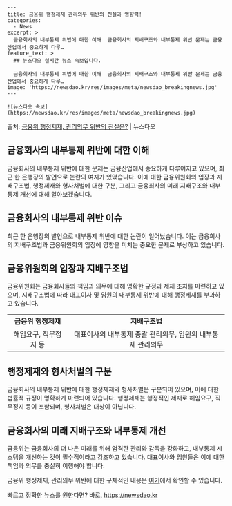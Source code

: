     ---
    title: 금융위 행정제재 관리의무 위반의 진실과 영향력!
    categories:
      - News
    excerpt: >
      금융회사의 내부통제 위법에 대한 이해  금융회사의 지배구조와 내부통제 위반 문제는 금융산업에서 중요하게 다루…
    feature_text: >
      ## 뉴스다오 실시간 뉴스 속보입니다.
    
      금융회사의 내부통제 위법에 대한 이해  금융회사의 지배구조와 내부통제 위반 문제는 금융산업에서 중요하게 다루…
    image: 'https://newsdao.kr/res/images/meta/newsdao_breakingnews.jpg'
    ---
    
    ![뉴스다오 속보](https://newsdao.kr/res/images/meta/newsdao_breakingnews.jpg)

<p>출처: <a href="https://newsdao.kr/4589" rel="dofollow">금융위 행정제재, 관리의무 위반의 진실은?</a> | 뉴스다오</p>

<h2 data-ke-size="size26">금융회사의 내부통제 위반에 대한 이해</h2>
<p data-ke-size="size16">금융회사의 내부통제 위반에 대한 문제는 금융산업에서 중요하게 다루어지고 있으며, 최근 한 은행장의 발언으로 논란의 여지가 있었습니다. 이에 대한 금융위원회의 입장과 지배구조법, 행정제재와 형사처벌에 대한 구분, 그리고 금융회사의 미래 지배구조와 내부통제 개선에 대해 알아보겠습니다.</p>

<h2 data-ke-size="size26">금융회사의 내부통제 위반 이슈</h2>
<p data-ke-size="size16">최근 한 은행장의 발언으로 내부통제 위반에 대한 논란이 일어났습니다. 이는 금융회사의 지배구조법과 금융위원회의 입장에 영향을 미치는 중요한 문제로 부상하고 있습니다.</p>

<h2 data-ke-size="size26">금융위원회의 입장과 지배구조법</h2>
<p data-ke-size="size16">금융위원회는 금융회사들의 책임과 의무에 대해 명확한 규정과 제재 조치를 마련하고 있으며, 지배구조법에 따라 대표이사 및 임원의 내부통제 위반에 대해 행정제재를 부과하고 있습니다.</p>

<table>
    <tr>
        <td style="text-align: center; height: 17px;"><b>금융위 행정제재</b></td>
        <td style="text-align: center; height: 17px;"><b>지배구조법</b></td>
    </tr>
    <tr>
        <td style="text-align: center; height: 17px;">해임요구, 직무정지 등</td>
        <td style="text-align: center; height: 17px;">대표이사의 내부통제 총괄 관리의무, 임원의 내부통제 관리의무</td>
    </tr>
</table>

<h2 data-ke-size="size26">행정제재와 형사처벌의 구분</h2>
<p data-ke-size="size16">금융회사의 내부통제 위반에 대한 행정제재와 형사처벌은 구분되어 있으며, 이에 대한 법률적 규정이 명확하게 마련되어 있습니다. 행정제재는 행정적인 제재로 해임요구, 직무정지 등이 포함되며, 형사처벌은 대상이 아닙니다.</p>

<h2 data-ke-size="size26">금융회사의 미래 지배구조와 내부통제 개선</h2>
<p data-ke-size="size16">금융위는 금융회사의 더 나은 미래를 위해 엄격한 관리와 감독을 강화하고, 내부통제 시스템을 개선하는 것이 필수적이라고 강조하고 있습니다. 대표이사와 임원들은 이에 대한 책임과 의무를 충실히 이행해야 합니다.</p>

<p data-ke-size="size16">금융위 행정제재, 관리의무 위반에 대한 구체적인 내용은 <a href="https://newsdao.kr/4589">여기</a>에서 확인할 수 있습니다.</p> 

빠르고 정확한 뉴스를 원한다면? 바로, <a href="https://newsdao.kr" rel="dofollow">https://newsdao.kr</a>


    
